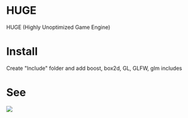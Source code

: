 # HUGE
HUGE (Highly Unoptimized Game Engine)

# Install
Create "Include" folder and add boost, box2d, GL, GLFW, glm includes

# See
![](demo.gif)
